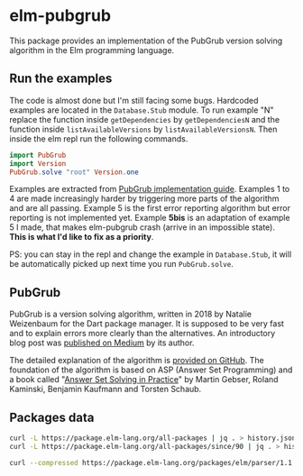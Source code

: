 # elm-pubgrub

This package provides an implementation of the PubGrub
version solving algorithm in the Elm programming language.

## Run the examples

The code is almost done but I'm still facing some bugs.
Hardcoded examples are located in the `Database.Stub` module.
To run example "N" replace the function inside `getDependencies`
by `getDependenciesN` and the function inside `listAvailableVersions`
by `listAvailableVersionsN`.
Then inside the elm repl run the following commands.

```elm
import PubGrub
import Version
PubGrub.solve "root" Version.one
```

Examples are extracted from [PubGrub implementation guide][examples].
Examples 1 to 4 are made increasingly harder by triggering more parts
of the algorithm and are all passing.
Example 5 is the first error reporting algorithm
but error reporting is not implemented yet.
Example **5bis** is an adaptation of example 5 I made,
that makes elm-pubgrub crash (arrive in an impossible state).
**This is what I'd like to fix as a priority**.

PS: you can stay in the repl and change the example in `Database.Stub`,
it will be automatically picked up next time you run `PubGrub.solve`.

[examples]: https://github.com/dart-lang/pub/blob/master/doc/solver.md#examples

## PubGrub

PubGrub is a version solving algorithm,
written in 2018 by Natalie Weizenbaum
for the Dart package manager.
It is supposed to be very fast and to explain errors
more clearly than the alternatives.
An introductory blog post was
[published on Medium][medium-pubgrub] by its author.

The detailed explanation of the algorithm is
[provided on GitHub][github-pubgrub].
The foundation of the algorithm is based on ASP (Answer Set Programming)
and a book called
"[Answer Set Solving in Practice][potassco-book]"
by Martin Gebser, Roland Kaminski, Benjamin Kaufmann and Torsten Schaub.

[medium-pubgrub]: https://medium.com/@nex3/pubgrub-2fb6470504f
[github-pubgrub]: https://github.com/dart-lang/pub/blob/master/doc/solver.md
[potassco-book]: https://potassco.org/book/

## Packages data

```sh
curl -L https://package.elm-lang.org/all-packages | jq . > history.json
curl -L https://package.elm-lang.org/all-packages/since/90 | jq . > history-since-90.json

curl --compressed https://package.elm-lang.org/packages/elm/parser/1.1.0/elm.json > parser.elm.json
```
